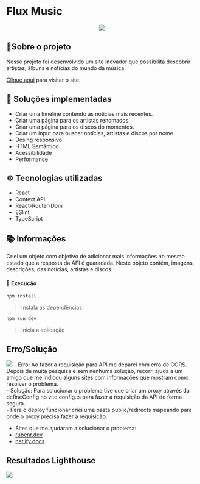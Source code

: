 # Flux Music
<div align="center">
  <a href="https://flux-music.netlify.app/" target="_blank">
    <img src="https://i.postimg.cc/6QGk5YRx/flux-music.jpg" />
  </a>
</div>

## 📑Sobre o projeto
Nesse projeto foi desenvolvido um site inovador que possibilita descobrir artistas, álbuns e notícias do mundo da música.

[Clique aqui](https://flux-music.netlify.app/) para visitar o site.

## 📜 Soluções implementadas
- Criar uma timeline contendo as notícias mais recentes.
- Criar uma página para os artistas renomados.
- Criar uma página para os discos do momentos.
- Criar um input para buscar notícias, artistas e discos por nome.
- Desing responsivo
- HTML Semântico
- Acessibilidade
- Performance

## ⚙️ Tecnologias utilizadas
- React
- Context API
- React-Router-Dom
- ESlint
- TypeScript

## 📚 Informações
Criei um objeto com objetivo de adicionar mais informações no mesmo estado que a resposta da API é guaradada.
Neste objeto contém, imagens, descrições, das notícias, artistas e discos.
#### 🚀 Execução
`npm install`

> instala as dependências

`npm run dev`

> inicia a aplicação

## Erro/Solução
<img src="https://i.postimg.cc/CKBX1zjB/error-cors.jpg" />
- Erro:
Ao fazer a requisição para API me deparei com erro de CORS. Depois de muita pesquisa e sem nenhuma solução, recorri ajuda a um amigo
que me indicou alguns sites com informações que mostram como resolver o problema.
<br/>
- Solução:
Para solucionar o problema tive que criar um proxy através da defineConfig no vite.config.ts para fazer a requisição da API de forma segura.<br/>
- Para o deploy funcionar criei uma pasta public/redirects mapeando para onde o proxy precisa fazer a requisição.

- Sites que me ajudaram a solucionar o problema:
- [rubenr.dev](https://rubenr.dev/en/cors-vite-vue/)
- [netlify.docs](https://docs.netlify.com/routing/redirects/rewrites-proxies/#proxy-to-another-service)

## Resultados Lighthouse
<img src="https://i.postimg.cc/bwZdyfwC/result-Light-House.jpg" />

